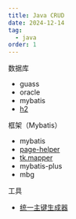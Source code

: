 ```yaml
---
title: Java CRUD
date: 2024-12-14
tag:
  - java
order: 1
---
```


数据库

- guass
- oracle
- mybatis
- [h2](./jdbc-h2.md)

框架（Mybatis）

- mybatis
- [page-helper](./jdbc-mybatis-pagehelper.md)
- [tk.mapper](./jdbc-mybatis-tk_mapper.md)
- mybatis-plus
- mbg

工具

- [统一主键生成器](./tools-keygenerator.md)

